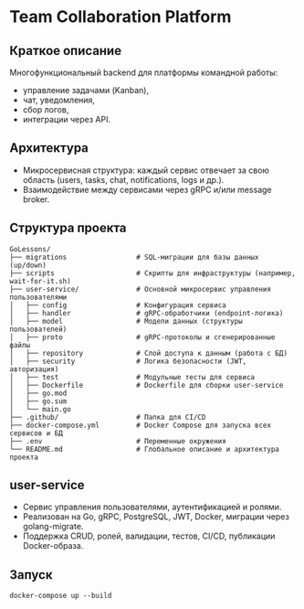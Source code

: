 # Team Collaboration Platform

## Краткое описание
Многофункциональный backend для платформы командной работы: 
 - управление задачами (Kanban),
 - чат, уведомления,
 - сбор логов, 
 - интеграции через API.

## Архитектура
- Микросервисная структура: каждый сервис отвечает за свою область (users, tasks, chat, notifications, logs и др.).
- Взаимодействие между сервисами через gRPC и/или message broker.

## Структура проекта
```
GoLessons/
├── migrations                 # SQL-миграции для базы данных (up/down)
├── scripts                    # Скрипты для инфраструктуры (например, wait-for-it.sh)
├── user-service/              # Основной микросервис управления пользователями
│   ├── config                 # Конфигурация сервиса
│   ├── handler                # gRPC-обработчики (endpoint-логика)
│   ├── model                  # Модели данных (структуры пользователей)
│   ├── proto                  # gRPC-протоколы и сгенерированные файлы
│   ├── repository             # Слой доступа к данным (работа с БД)
│   ├── security               # Логика безопасности (JWT, авторизация)
│   ├── test                   # Модульные тесты для сервиса
│   ├── Dockerfile             # Dockerfile для сборки user-service
│   ├── go.mod
│   ├── go.sum
│   └── main.go
├── .github/                   # Папка для CI/CD 
├── docker-compose.yml         # Docker Compose для запуска всех сервисов и БД
├── .env                       # Переменные окружения
└── README.md                  # Глобальное описание и архитектура проекта
```

## user-service
- Сервис управления пользователями, аутентификацией и ролями.
- Реализован на Go, gRPC, PostgreSQL, JWT, Docker, миграции через golang-migrate.
- Поддержка CRUD, ролей, валидации, тестов, CI/CD, публикации Docker-образа.

## Запуск
```
docker-compose up --build
```
